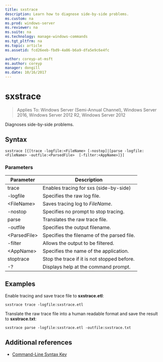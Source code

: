 ```yaml
---
title: sxstrace
description: Learn how to diagnose side-by-side problems.
ms.custom: na
ms.prod: windows-server
ms.reviewer: na
ms.suite: na
ms.technology: manage-windows-commands
ms.tgt_pltfrm: na
ms.topic: article
ms.assetid: fcd26eeb-fbd9-4a86-b6a9-dfa5e9c6e4fc

author: coreyp-at-msft
ms.author: coreyp
manager: dongill
ms.date: 10/16/2017
---
```

# sxstrace

>Applies To: Windows Server (Semi-Annual Channel), Windows Server 2016, Windows Server 2012 R2, Windows Server 2012

Diagnoses side-by-side problems.    

## Syntax  
```  
sxstrace [{[trace -logfile:<FileName> [-nostop]|[parse -logfile:<FileName> -outfile:<ParsedFile>  [-filter:<AppName>]}]  
```  

### Parameters  
|Parameter|Description|  
|-------|--------|  
|trace|Enables tracing for sxs (side-by-side)|  
|-logfile|Specifies the raw log file.|  
|\<FileName>|Saves tracing log to *FileName*.|  
|-nostop|Specifies no prompt to stop tracing.|  
|parse|Translates the raw trace file.|  
|-outfile|Specifies the output filename.|  
|\<ParsedFile>|Specifies the filename of the parsed file.|  
|-filter|Allows the output to be filtered.|  
|\<AppName>|Specifies the name of the application.|  
|stoptrace|Stop the trace if it is not stopped before.|  
|-?|Displays help at the command prompt.|  

## <a name="BKMK_Examples"></a>Examples  
Enable tracing and save trace file to **sxstrace.etl**:  
```  
sxstrace trace -logfile:sxstrace.etl  
```  
Translate the raw trace file into a human readable format and save the result to **sxstrace.txt**:  
```  
sxstrace parse -logfile:sxstrace.etl -outfile:sxstrace.txt  
```  

## Additional references  
-   [Command-Line Syntax Key](command-line-syntax-key.md)  
  
